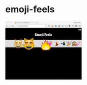 # emoji-feels

![dem emojifeels](https://raw.githubusercontent.com/selfcontained/emoji-feels/master/emojifeels.gif)
